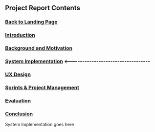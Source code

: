 ## Project Report Contents

###  [Back to Landing Page](../README.md)

###  [Introduction](Introduction.md) 

### [Background and Motivation](BackgroundAndMotivation.md)

### [System Implementation](SystemImplementation.md) <----------------------------------

### [UX Design](UXDesign.md)

### [Sprints & Project Management](SprintsAndProjectManagements.md)

### [Evaluation](Evaluation.md)

### [Conclusion](Conclusion.md) 

System Implementation goes here
